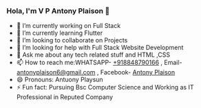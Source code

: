 ### Hola, I'm V P Antony Plaison 👋
- 🔭 I’m currently working on Full Stack
- 🌱 I’m currently learning Flutter
- 👯 I’m looking to collaborate on Projects
- 🤔 I’m looking for help with Full Stack Website Development
- 💬 Ask me about any tech related stuff and HTML ,CSS
- 📫 How to reach me:WHATSAPP- [+918848790166](https://www.whatsapp.com) , Email- [antonyplaison6@gmail.com](antonyplaison6@gmail.com) , Facebook- [Antony Plaison](https://www.facebook.com/antony.plaison.5/)
- 😄 Pronouns: Antuony Playsun
- ⚡ Fun fact: Pursuing Bsc Computer Science and Working as IT Professional in Reputed Company
